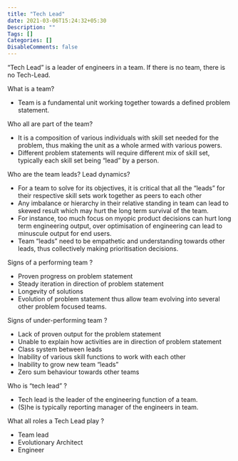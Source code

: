 ```yaml
---
title: "Tech Lead"
date: 2021-03-06T15:24:32+05:30
Description: ""
Tags: []
Categories: []
DisableComments: false
---
```


“Tech Lead” is a leader of engineers in a team. If there is no team, there is no Tech-Lead.

What is a team?

* Team is a fundamental unit working together towards a defined problem statement.

Who all are part of the team?

* It is a composition of various individuals with skill set needed for the problem, thus making the unit as a whole armed with various powers.
* Different problem statements will require different mix of skill set, typically each skill set being “lead” by a person.

Who are the team leads? Lead dynamics?

* For a team to solve for its objectives, it is critical that all the “leads” for their respective skill sets work together as peers to each other
* Any imbalance or hierarchy in their relative standing in team can lead to skewed result which may hurt the long term survival of the team.
* For instance, too much focus on myopic product decisions can hurt long term engineering output, over optimisation of engineering can lead to minuscule output for end users.
* Team “leads” need to be empathetic and understanding towards other leads, thus collectively making prioritisation decisions.

Signs of a performing team ?

* Proven progress on problem statement
* Steady iteration in direction of problem statement
* Longevity of solutions
* Evolution of problem statement thus allow team evolving into several other problem focused teams.

Signs of under-performing team ?

* Lack of proven output for the problem statement
* Unable to explain how activities are in direction of problem statement
* Class system between leads
* Inability of various skill functions to work with each other
* Inability to grow new team “leads”
* Zero sum behaviour towards other teams

Who is “tech lead” ?

* Tech lead is the leader of the engineering function of a team.
* (S)he is typically reporting manager of the engineers in team.

What all roles a Tech Lead play ?

* Team lead
* Evolutionary Architect
* Engineer
